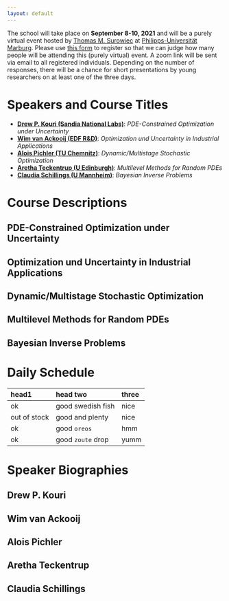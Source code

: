 ```yaml
---
layout: default
---
```


The school will take place on **September 8-10, 2021** and will be a purely virtual event hosted by [Thomas M. Surowiec](https://www.mathematik.uni-marburg.de/~surowiec/) at [Philipps-Universität Marburg](https://www.uni-marburg.de/de).  Please use [this form](https://forms.gle/kQrbpkTYHJwCYxDr7) to register so that we can judge how many people will be attending this (purely virtual) event. A zoom link will be sent via email to all registered individuals. Depending on the number of responses, there will be a chance for short presentations by young researchers on at least one of the three days.

# Speakers and Course Titles

*   [**Drew P. Kouri (Sandia National Labs)**](https://cfwebprod.sandia.gov/cfdocs/CompResearch/templates/insert/profile.cfm?dpkouri): _PDE-Constrained Optimization under Uncertainty_ 
*   [**Wim van Ackooij (EDF R&D)**](https://www.researchgate.net/profile/Wim-Ackooij): _Optimization und Uncertainty in Industrial Applications_
*   [**Alois Pichler (TU Chemnitz)**](https://www-user.tu-chemnitz.de/~alopi/): _Dynamic/Multistage Stochastic Optimization_
*   [**Aretha Teckentrup (U Edinburgh)**](https://www.maths.ed.ac.uk/~ateckent/): _Multilevel Methods for Random PDEs_
*   [**Claudia Schillings (U Mannheim)**](https://www.wim.uni-mannheim.de/schillings/): _Bayesian Inverse Problems_

# Course Descriptions

## PDE-Constrained Optimization under Uncertainty
## Optimization und Uncertainty in Industrial Applications
## Dynamic/Multistage Stochastic Optimization
## Multilevel Methods for Random PDEs
## Bayesian Inverse Problems

# Daily Schedule

| head1        | head two          | three |
|:-------------|:------------------|:------|
| ok           | good swedish fish | nice  |
| out of stock | good and plenty   | nice  |
| ok           | good `oreos`      | hmm   |
| ok           | good `zoute` drop | yumm  |

# Speaker Biographies

## Drew P. Kouri
## Wim van Ackooij
## Alois Pichler
## Aretha Teckentrup
## Claudia Schillings

<!--
Text can be **bold**, _italic_, or ~~strikethrough~~.

[Link to another page](./another-page.html).

There should be whitespace between paragraphs.

There should be whitespace between paragraphs. We recommend including a README, or a file with information about your project.

# Header 1

This is a normal paragraph following a header. GitHub is a code hosting platform for version control and collaboration. It lets you and others work together on projects from anywhere.

## Header 2

> This is a blockquote following a header.
>
> When something is important enough, you do it even if the odds are not in your favor.

### Header 3

```js
// Javascript code with syntax highlighting.
var fun = function lang(l) {
  dateformat.i18n = require('./lang/' + l)
  return true;
}
```

```ruby
# Ruby code with syntax highlighting
GitHubPages::Dependencies.gems.each do |gem, version|
  s.add_dependency(gem, "= #{version}")
end
```

#### Header 4

*   This is an unordered list following a header.
*   This is an unordered list following a header.
*   This is an unordered list following a header.

##### Header 5

1.  This is an ordered list following a header.
2.  This is an ordered list following a header.
3.  This is an ordered list following a header.

###### Header 6

| head1        | head two          | three |
|:-------------|:------------------|:------|
| ok           | good swedish fish | nice  |
| out of stock | good and plenty   | nice  |
| ok           | good `oreos`      | hmm   |
| ok           | good `zoute` drop | yumm  |

### There's a horizontal rule below this.

* * *

### Here is an unordered list:

*   Item foo
*   Item bar
*   Item baz
*   Item zip

### And an ordered list:

1.  Item one
1.  Item two
1.  Item three
1.  Item four

### And a nested list:

- level 1 item
  - level 2 item
  - level 2 item
    - level 3 item
    - level 3 item
- level 1 item
  - level 2 item
  - level 2 item
  - level 2 item
- level 1 item
  - level 2 item
  - level 2 item
- level 1 item

### Small image

![Octocat](https://github.githubassets.com/images/icons/emoji/octocat.png)

### Large image

![Branching](https://guides.github.com/activities/hello-world/branching.png)


### Definition lists can be used with HTML syntax.

<dl>
<dt>Name</dt>
<dd>Godzilla</dd>
<dt>Born</dt>
<dd>1952</dd>
<dt>Birthplace</dt>
<dd>Japan</dd>
<dt>Color</dt>
<dd>Green</dd>
</dl>

```
Long, single-line code blocks should not wrap. They should horizontally scroll if they are too long. This line should be long enough to demonstrate this.
```

```
The final element.
```
-->
